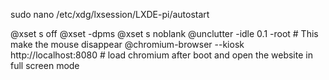 sudo nano /etc/xdg/lxsession/LXDE-pi/autostart

@xset s off
@xset -dpms
@xset s noblank
@unclutter -idle 0.1 -root # This make the mouse disappear
@chromium-browser --kiosk http://localhost:8080  # load chromium after boot and open the website in full screen mode
